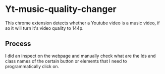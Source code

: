 # Yt-music-quality-changer
This chrome extension detects whether a Youtube video is a music video, if so it will turn it's video quality to 144p.

## Process

I did an inspect on the webpage and manually check what are the Ids and class names of the certain button or elements that I need to programmatically click on.
